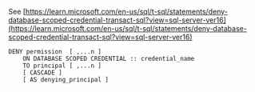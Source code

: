 See [https://learn.microsoft.com/en-us/sql/t-sql/statements/deny-database-scoped-credential-transact-sql?view=sql-server-ver16](https://learn.microsoft.com/en-us/sql/t-sql/statements/deny-database-scoped-credential-transact-sql?view=sql-server-ver16)
```
DENY permission  [ ,...n ]   
    ON DATABASE SCOPED CREDENTIAL :: credential_name   
    TO principal [ ,...n ]  
    [ CASCADE ]  
    [ AS denying_principal ]
```
